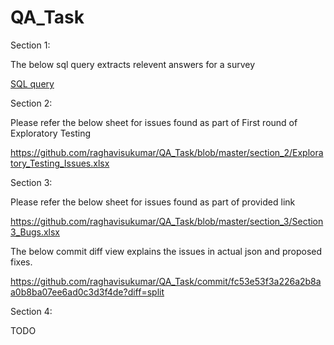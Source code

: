 # QA_Task

Section 1:

The below sql query extracts relevent answers for a survey

[SQL query](https://github.com/raghavisukumar/QA_Task/blob/master/section_1/selectQuery.sql)

Section 2:

Please refer the below sheet for issues found as part of First round of Exploratory Testing

https://github.com/raghavisukumar/QA_Task/blob/master/section_2/Exploratory_Testing_Issues.xlsx

Section 3:

Please refer the below sheet for issues found as part of provided link

https://github.com/raghavisukumar/QA_Task/blob/master/section_3/Section3_Bugs.xlsx

The below commit diff view explains the issues in actual json and proposed fixes.

https://github.com/raghavisukumar/QA_Task/commit/fc53e53f3a226a2b8aa0b8ba07ee6ad0c3d3f4de?diff=split

Section 4:

TODO